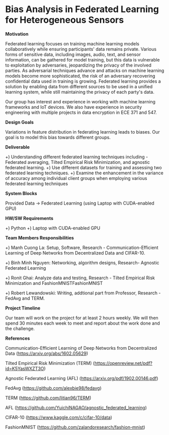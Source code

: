 # Bias Analysis in Federated Learning for Heterogeneous Sensors

**Motivation**

Federated learning focuses on training machine learning models collaboratively while ensuring participants' data remains private. Various forms of sensitive data, including images, audio, text, and sensor information, can be gathered for model training, but this data is vulnerable to exploitation by adversaries, jeopardizing the privacy of the involved parties. As adversarial techniques advance and attacks on machine learning models become more sophisticated, the risk of an adversary recovering confidential data used in training is growing. Federated learning provides a solution by enabling data from different sources to be used in a unified learning system, while still maintaining the privacy of each party's data.

Our group has interest and experience in working with machine learning frameworks and IoT devices. We also have experience in security engineering with multiple projects in data encryption in ECE 371 and 547. 

**Design Goals**

Variations in feature distribution in federating learning leads to biases. Our goal is to model this bias towards different groups.

**Deliverable**

+) Understanding different federated learning techniques including - Federated averaging, Tilted Empirical Risk Minimization, and agnostic federated learning.
+) Use different datasets for training and assessing two federated learning techniques.
+) Examine the enhancement in the variance of accuracy among individual client groups when employing various federated learning techniques

**System Blocks**

Provided Data -> Federated Learning (using Laptop with CUDA-enabled GPU)

**HW/SW Requirements**

+) Python
+) Laptop with CUDA-enabled GPU

**Team Members Responsibilities**

+) Manh Cuong La: Setup, Software, Research - Communication-Efficient Learning of Deep Networks from Decentralized Data and CIFAR-10. 

+) Binh Minh Nguyen: Networking, algorithm designs, Research- Agnostic Federated Learning

+) Ronit Ghai: Analyze data and testing, Research - Tilted Empirical Risk Minimization and FashionMNISTFashionMNIST

+) Robert Lewandowski: Writing, addtional part from Professor, Research - FedAvg and TERM. 

**Project Timeline**

Our team will work on the project for at least 2 hours weekly. We will then spend 30 minutes each week to meet and report about the work done and the challenge.


**References**

Communication-Efficient Learning of Deep Networks from Decentralized Data (https://arxiv.org/abs/1602.05629)

Tilted Empirical Risk Minimization (TERM) (https://openreview.net/pdf?id=K5YasWXZT3O)

Agnostic Federated Learning (AFL) (https://arxiv.org/pdf/1902.00146.pdf)

FedAvg (https://github.com/alexbie98/fedavg)

TERM (https://github.com/litian96/TERM)

AFL (https://github.com/YuichiNAGAO/agnostic_federated_learning)

CIFAR-10 (https://www.kaggle.com/c/cifar-10/data)

FashionMNIST (https://github.com/zalandoresearch/fashion-mnist)

